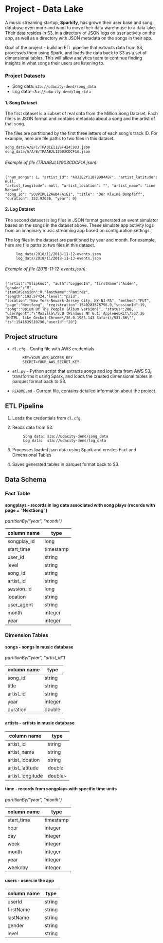 # Project - Data Lake

A music streaming startup, **Sparkify**, has grown their user base and song database even more and want to move their data warehouse to a data lake. Their data resides in S3, in a directory of JSON logs on user activity on the app, as well as a directory with JSON metadata on the songs in their app.

Goal of the project - build an ETL pipeline that extracts data from S3, processes them using Spark, and loads the data back to S3 as a set of dimensional tables. This will allow analytics team to continue finding insights in what songs their users are listening to.

### Project Datasets


* Song data: `s3a://udacity-dend/song_data`
* Log data: `s3a://udacity-dend/log_data`

#### 1. Song Dataset
The first dataset is a subset of real data from the Million Song Dataset. Each file is in JSON format and contains metadata about a song and the artist of that song. 

The files are partitioned by the first three letters of each song's track ID. For example, here are file paths to two files in this dataset.

```
song_data/A/B/C/TRABCEI128F424C983.json
song_data/A/A/B/TRAABJL12903CDCF1A.json
```
###### *Example of file (TRAABJL12903CDCF1A.json):*
```
{"num_songs": 1, "artist_id": "ARJIE2Y1187B994AB7", "artist_latitude": null, 
"artist_longitude": null, "artist_location": "", "artist_name": "Line Renaud", 
"song_id": "SOUPIRU12A6D4FA1E1", "title": "Der Kleine Dompfaff", 
"duration": 152.92036, "year": 0}
```

#### 2. Log Dataset
The second dataset is log files in JSON format generated an event simulator based on the songs in the dataset above. These simulate app activity logs from an imaginary music streaming app based on configuration settings.

The log files in the dataset are partitioned by year and month. For example, here are file paths to two files in this dataset.

```
     log_data/2018/11/2018-11-12-events.json
     log_data/2018/11/2018-11-13-events.json
```
###### *Example of file (2018-11-12-events.json):*

```
{"artist":"Slipknot", "auth":"LoggedIn", "firstName":"Aiden", "gender":"M",
"itemInSession":0,"lastName":"Ramirez", "length":192.57424,"level":"paid",
"location":"New York-Newark-Jersey City, NY-NJ-PA", "method":"PUT", 
"page":"NextSong", "registration":1540283578796.0,"sessionId":19,
"song":"Opium Of The People (Album Version)", "status":200, 
"userAgent":"\"Mozilla\/5.0 (Windows NT 6.1) AppleWebKit\/537.36 (KHTML, like Gecko) Chrome\/36.0.1985.143 Safari\/537.36\"",
"ts":1541639510796,"userId":"20"}
```


## Project structure

* `dl.cfg` - Config file with AWS credentials

```
        KEY=YOUR_AWS_ACCESS_KEY
        SECRET=YOUR_AWS_SECRET_KEY
```
* `etl.py` - Python script that extracts songs and log data from AWS S3, transforms it using Spark, and loads the created dimensional tables in parquet format back to S3.

* `README.md` - Current file, contains detailed information about the project.


## ETL Pipeline
1. Loads the credentials from `dl.cfg`
  
2. Reads data from S3.
    
            Song data: s3a://udacity-dend/song_data
            Log data:  s3a://udacity-dend/log_data
    

3. Processes loaded json data using Spark and creates Fact and Dimensional Tables

4. Saves generated tables in parquet format back to S3.

## Data Schema
### Fact Table

#### songplays - records in log data associated with song plays (records with page = "NextSong")
*partitionBy("year", "month")*


column name | type
------------- | -------------
songplay_id | long
start_time | timestamp 
user_id | string 
level | string 
song_id | string 
artist_id | string 
session_id | long 
location | string 
user_agent | string
month | integer
year | integer


### Dimension Tables

#### songs - songs in music database
*partitionBy("year", "artist_id")*


column name | type
------------- | -------------
song_id | string
title | string
artist_id | string
year | integer
duration | double


#### artists - artists in music database

column name | type
------------- | -------------
artist_id | string
artist_name | string
artist_location | string
artist_latitude | double
artist_longitude | double~


#### time - records from songplays with specific time units
*partitionBy("year", "month")*


column name | type
------------- | -------------
start_time | timestamp
hour | integer
day | integer
week | integer
month | integer
year | integer
weekday | integer

#### users - users in the app


column name | type
------------- | -------------
userId | string
firstName | string
lastName | string
gender | string
level | string






